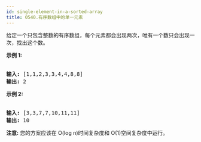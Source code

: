 ```yaml
---
id: single-element-in-a-sorted-array
title: 0540.有序数组中的单一元素
---
```

给定一个只包含整数的有序数组，每个元素都会出现两次，唯有一个数只会出现一次，找出这个数。

**示例 1:**


<pre><br/><strong>输入:</strong> [1,1,2,3,3,4,4,8,8]<br/><strong>输出:</strong> 2<br/></pre>

**示例 2:**


<pre><br/><strong>输入:</strong> [3,3,7,7,10,11,11]<br/><strong>输出:</strong> 10<br/></pre>

**注意:** 您的方案应该在 O(log n)时间复杂度和 O(1)空间复杂度中运行。
